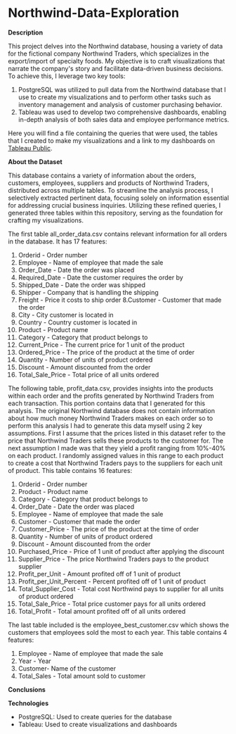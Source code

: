 # Northwind-Data-Exploration
**Description**

This project delves into the Northwind database, housing a variety of data for the fictional company Northwind Traders, which specializes in the export/import of specialty foods. My objective is to craft visualizations that narrate the company's story and facilitate data-driven business decisions. To achieve this, I leverage two key tools:
1. PostgreSQL was utilized to pull data from the Northwind database that I use to create my visualizations and to perform other tasks such as inventory management and analysis of customer purchasing behavior.
2. Tableau was used to develop two comprehensive dashboards, enabling in-depth analysis of both sales data and employee performance metrics.

Here you will find a file containing the queries that were used, the tables that I created to make my visualizations and a link to my dashboards on [Tableau Public](https://public.tableau.com/app/profile/giovanni.pecorino/viz/NorthwindDashboards/SalesBreakdown?publish=yes).

**About the Dataset**

This database contains a variety of information about the orders, customers, employees, suppliers and products of Northwind Traders, distributed across multiple tables. To streamline the analysis process, I selectively extracted pertinent data, focusing solely on information essential for addressing crucial business inquiries. Utilizing these refined queries, I generated three tables within this repository, serving as the foundation for crafting my visualizations.

The first table all_order_data.csv contains relevant information for all orders in the database. It has 17 features:
1. Orderid - Order number 
2. Employee - Name of employee that made the sale
3. Order_Date - Date the order was placed
4. Required_Date - Date the customer requires the order by
5. Shipped_Date - Date the order was shipped
6. Shipper - Company that is handling the shipping
7. Freight - Price it costs to ship order
8.Customer - Customer that made the order
9. City - City customer is located in
10. Country - Country customer is located in
11. Product - Product name
12. Category - Category that product belongs to
13. Current_Price - The current price for 1 unit of the product
14. Ordered_Price - The price of the product at the time of order
15. Quantity - Number of units of product ordered 
16. Discount - Amount discounted from the order
17. Total_Sale_Price - Total price of all units ordered

The following table, profit_data.csv, provides insights into the products within each order and the profits generated by Northwind Traders from each transaction. This portion contains data that I generated for this analysis. The original Northwind database does not contain information about how much money Northwind Traders makes on each order so to perform this analysis I had to generate this data myself using 2 key assumptions. First I assume that the prices listed in this dataset refer to the price that Northwind Traders sells these products to the customer for. The next assumption I made was that they yield a profit ranging from 10%-40% on each product. I randomly assigned values in this range to each product to create a cost that Northwind Traders pays to the suppliers for each unit of product. This table contains 16 features:
1. Orderid - Order number
2. Product - Product name
3. Category - Category that product belongs to
4. Order_Date - Date the order was placed
5. Employee - Name of employee that made the sale
6. Customer - Customer that made the order
7. Customer_Price - The price of the product at the time of order
8. Quantity - Number of units of product ordered 
9. Discount - Amount discounted from the order
10. Purchased_Price -  Price of 1 unit of product after applying the discount
11. Supplier_Price - The price Northwind Traders pays to the product supplier
12. Profit_per_Unit - Amount profited off of 1 unit of product
13. Profit_per_Unit_Percent - Percent profited off of 1 unit of product
14. Total_Supplier_Cost - Total cost Northwind pays to supplier for all units of product ordered
15. Total_Sale_Price - Total price customer pays for all units ordered
16. Total_Profit - Total amount profited off of all units ordered

The last table included is the employee_best_customer.csv which shows the customers that employees sold the most to each year. This table contains 4 features:
1. Employee - Name of employee that made the sale
2. Year - Year
3. Customer- Name of the customer
4. Total_Sales - Total amount sold to customer



**Conclusions**

**Technologies**

+ PostgreSQL: Used to create queries for the database
+ Tableau: Used to create visualizations and dashboards

